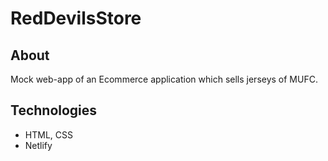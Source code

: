 # RedDevilsStore

## About

Mock web-app of an Ecommerce application which sells jerseys of MUFC.

	
## Technologies

* HTML, CSS
* Netlify
	
